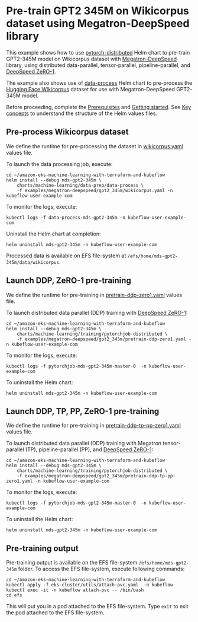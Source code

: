 # Pre-train GPT2 345M on Wikicorpus dataset using Megatron-DeepSpeed library

This example shows how to use [pytorch-distributed](../../../charts/machine-learning/training/pytorchjob-elastic/Chart.yaml) Helm chart to pre-train GPT2-345M model on Wikicorpus dataset with [Megatron-DeepSpeed](https://github.com/microsoft/Megatron-DeepSpeed) library, using distributed data-parallel, tensor-parallel, pipeline-parallel, and [DeepSpeed ZeRO-1](https://www.deepspeed.ai/tutorials/zero/). 

The example also shows use of [data-process](../../../charts/machine-learning/data-prep/data-process/Chart.yaml) Helm chart to pre-process the [Hugging Face Wikicorpus](https://huggingface.co/datasets/wikicorpus) dataset for use with Megatron-DeepSpeed GPT2-345M model.

Before proceeding, complete the [Prerequisites](../../../README.md#prerequisites) and [Getting started](../../../README.md#getting-started). See [Key concepts](../../../README.md#key-concepts) to understand the structure of the Helm values files.

## Pre-process Wikicorpus dataset

We define the runtime for pre-processing the dataset in [wikicorpus.yaml](./wikicorpus.yaml) values file. 

To launch the data processing job, execute:

    cd ~/amazon-eks-machine-learning-with-terraform-and-kubeflow
    helm install --debug mds-gpt2-345m \
        charts/machine-learning/data-prep/data-process \
        -f examples/megatron-deepspeed/gpt2_345m/wikicorpus.yaml -n kubeflow-user-example-com

To monitor the logs, execute:

    kubectl logs -f data-process-mds-gpt2-345m -n kubeflow-user-example-com

Uninstall the Helm chart at completion:

    helm uninstall mds-gpt2-345m -n kubeflow-user-example-com

Processed data is available on EFS file-system at `/efs/home/mds-gpt2-345m/data/wikicorpus`.

## Launch DDP, ZeRO-1 pre-training 

We define the runtime for pre-training in [pretrain-ddp-zero1.yaml](./pretrain-ddp-zero1.yaml) values file. 

To launch distributed data parallel (DDP) training  with [DeepSpeed ZeRO-1](https://www.deepspeed.ai/tutorials/zero/):

    cd ~/amazon-eks-machine-learning-with-terraform-and-kubeflow
    helm install --debug mds-gpt2-345m \
        charts/machine-learning/training/pytorchjob-distributed \
        -f examples/megatron-deepspeed/gpt2_345m/pretrain-ddp-zero1.yaml -n kubeflow-user-example-com

To monitor the logs, execute:

    kubectl logs -f pytorchjob-mds-gpt2-345m-master-0  -n kubeflow-user-example-com

To uninstall the Helm chart:

    helm uninstall mds-gpt2-345m -n kubeflow-user-example-com

## Launch DDP, TP, PP, ZeRO-1 pre-training 

We define the runtime for pre-training in [pretrain-ddp-tp-pp-zero1.yaml](./pretrain-ddp-tp-pp-zero1.yaml) values file. 

To launch distributed data parallel (DDP) training  with Megatron tensor-parallel (TP), pipeline-parallel (PP),  and [DeepSpeed ZeRO-1](https://www.deepspeed.ai/tutorials/zero/):

    cd ~/amazon-eks-machine-learning-with-terraform-and-kubeflow
    helm install --debug mds-gpt2-345m \
        charts/machine-learning/training/pytorchjob-distributed \
        -f examples/megatron-deepspeed/gpt2_345m/pretrain-ddp-tp-pp-zero1.yaml -n kubeflow-user-example-com

To monitor the logs, execute:

    kubectl logs -f pytorchjob-mds-gpt2-345m-master-0  -n kubeflow-user-example-com

To uninstall the Helm chart:

    helm uninstall mds-gpt2-345m -n kubeflow-user-example-com

## Pre-training output

Pre-training output is available on the EFS file-system `/efs/home/mds-gpt2-345m` folder. To access the EFS file-system, execute following commands:

    cd ~/amazon-eks-machine-learning-with-terraform-and-kubeflow
    kubectl apply -f eks-cluster/utils/attach-pvc.yaml  -n kubeflow
    kubectl exec -it -n kubeflow attach-pvc -- /bin/bash
    cd efs

This will put you in a pod attached to the EFS file-system. Type `exit` to exit the pod attached to the EFS file-system.
